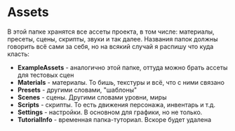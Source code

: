 # Assets

В этой папке хранятся все ассеты проекта, в том числе: материалы, пресеты, сцены, скрипты, звуки и так далее.
Названия папок должны говорить всё сами за себя, но на всякий случай я распишу что куда класть:
* **ExampleAssets** - аналогично этой папке, оттуда можно брать ассеты для тестовых сцен
* **Materials** - материалы. То бишь, текстуры и всё, что с ними связано
* **Presets** - другими словами, "шаблоны"
* **Scenes** - сцены. Другими словами уровни, миры
* **Scripts** - скрипты. То есть движения персонажа, инвентарь и т.д.
* **Settings** - настройки. В основном для графики, но не только.
* **TutorialInfo** - временная папка-туториал. Вскоре будет удалена
